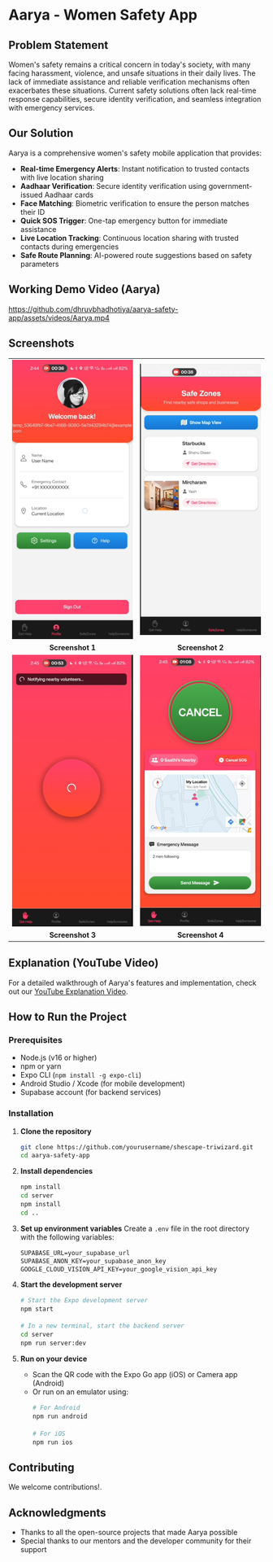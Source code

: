 # Aarya - Women Safety App

##  Problem Statement

Women's safety remains a critical concern in today's society, with many facing harassment, violence, and unsafe situations in their daily lives. The lack of immediate assistance and reliable verification mechanisms often exacerbates these situations. Current safety solutions often lack real-time response capabilities, secure identity verification, and seamless integration with emergency services.

##  Our Solution

Aarya is a comprehensive women's safety mobile application that provides:

- **Real-time Emergency Alerts**: Instant notification to trusted contacts with live location sharing
- **Aadhaar Verification**: Secure identity verification using government-issued Aadhaar cards
- **Face Matching**: Biometric verification to ensure the person matches their ID
- **Quick SOS Trigger**: One-tap emergency button for immediate assistance
- **Live Location Tracking**: Continuous location sharing with trusted contacts during emergencies
- **Safe Route Planning**: AI-powered route suggestions based on safety parameters

##  Working Demo Video (Aarya)

https://github.com/dhruvbhadhotiya/aarya-safety-app/assets/videos/Aarya.mp4

##  Screenshots

| | |
|:-------------------------:|:-------------------------:|
| <img src="assets/images/1.png" width="300"> | <img src="assets/images/2.png" width="300"> |
| **Screenshot 1** | **Screenshot 2** |
| <img src="assets/images/3.png" width="300"> | <img src="assets/images/4.png" width="300"> |
| **Screenshot 3** | **Screenshot 4** |

##  Explanation (YouTube Video)

For a detailed walkthrough of Aarya's features and implementation, check out our [YouTube Explanation Video](https://youtu.be/YOUR_YOUTUBE_VIDEO_ID).

##  How to Run the Project

### Prerequisites
- Node.js (v16 or higher)
- npm or yarn
- Expo CLI (`npm install -g expo-cli`)
- Android Studio / Xcode (for mobile development)
- Supabase account (for backend services)

### Installation

1. **Clone the repository**
   ```bash
   git clone https://github.com/yourusername/shescape-triwizard.git
   cd aarya-safety-app
   ```

2. **Install dependencies**
   ```bash
   npm install
   cd server
   npm install
   cd ..
   ```

3. **Set up environment variables**
   Create a `.env` file in the root directory with the following variables:
   ```
   SUPABASE_URL=your_supabase_url
   SUPABASE_ANON_KEY=your_supabase_anon_key
   GOOGLE_CLOUD_VISION_API_KEY=your_google_vision_api_key
   ```

4. **Start the development server**
   ```bash
   # Start the Expo development server
   npm start
   
   # In a new terminal, start the backend server
   cd server
   npm run server:dev
   ```

5. **Run on your device**
   - Scan the QR code with the Expo Go app (iOS) or Camera app (Android)
   - Or run on an emulator using:
     ```bash
     # For Android
     npm run android
     
     # For iOS
     npm run ios
     ```

##  Contributing

We welcome contributions!.

##  Acknowledgments

- Thanks to all the open-source projects that made Aarya possible
- Special thanks to our mentors and the developer community for their support
